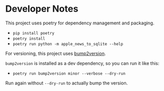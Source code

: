 # Developer Notes

This project uses poetry for dependency management and packaging.

* `pip install poetry`
* `poetry install`
* `poetry run python -m apple_news_to_sqlite --help`

For versioning, this project uses [bump2version](https://github.com/c4urself/bump2version).

`bump2version` is installed as a dev dependency, so you can run it like this:

* `poetry run bump2version minor --verbose --dry-run`

Run again without `--dry-run` to actually bump the version.

